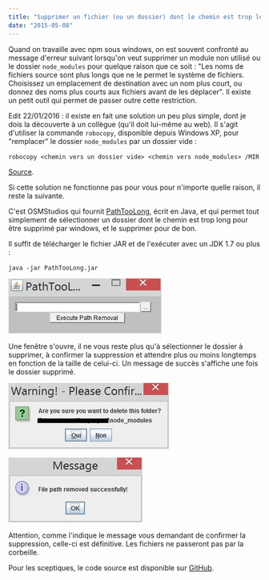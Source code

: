 ```yaml
---
title: "Supprimer un fichier (ou un dossier) dont le chemin est trop long"
date: "2015-05-08"
---
```


Quand on travaille avec npm sous windows, on est souvent confronté au message d'erreur suivant lorsqu'on veut supprimer un module non utilisé ou le dossier `node_modules` pour quelque raison que ce soit : "Les noms de fichiers source sont plus longs que ne le permet le système de fichiers. Choisissez un emplacement de destination avec un nom plus court, ou donnez des noms plus courts aux fichiers avant de les déplacer". Il existe un petit outil qui permet de passer outre cette restriction.

<span class="more"></span>

Edit 22/01/2016 : il existe en fait une solution un peu plus simple, dont je
dois la découverte à un collègue (qu'il doit lui-même au web). Il s'agit
d'utiliser la commande `robocopy`, disponible depuis Windows XP, pour
"remplacer" le dossier `node_modules` par un dossier vide :

```
robocopy <chemin vers un dossier vide> <chemin vers node_modules> /MIR
```

[Source](http://www.michael-whelan.net/deleting-nested-node-modules-folders/).

Si cette solution ne fonctionne pas pour vous pour n'importe quelle raison, il
reste la suivante.

C'est OSMStudios qui fournit [PathTooLong](http://osmstudios.net/projects/path-too-long), écrit en Java, et qui permet tout simplement de sélectionner un dossier dont le chemin est trop long pour être supprimé par windows, et le supprimer pour de bon.

Il suffit de télécharger le fichier JAR et de l'exécuter avec un JDK 1.7 ou plus :

```
java -jar PathTooLong.jar
```

![Fenêtre principale de PathTooLong](images/01.jpg)

Une fenêtre s'ouvre, il ne vous reste plus qu'à sélectionner le dossier à supprimer, à confirmer la suppression et attendre plus ou moins longtemps en fonction de la taille de celui-ci. Un message de succès s'affiche une fois le dossier supprimé.

![Confirmation de suppression](images/02.jpg)

![Message de succès](images/03.jpg)

Attention, comme l'indique le message vous demandant de confirmer la suppression, celle-ci est définitive. Les fichiers ne passeront pas par la corbeille.

Pour les sceptiques, le code source est disponible sur [GitHub](https://github.com/DawsonG/PathTooLong).
